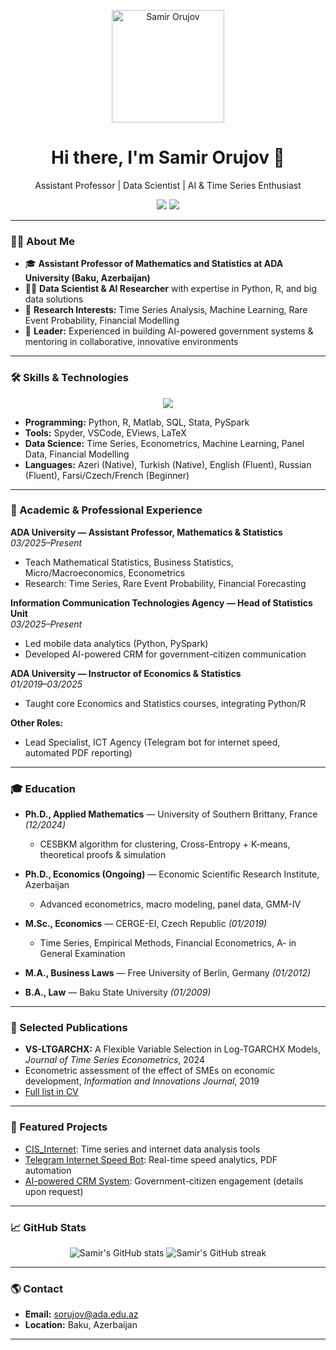 <p align="center">
  <img src="profile.png" alt="Samir Orujov" width="180" />
</p>

<h1 align="center">Hi there, I'm Samir Orujov 👋</h1>
<p align="center">Assistant Professor | Data Scientist | AI & Time Series Enthusiast</p>
<p align="center">
  <a href="mailto:sorujov@ada.edu.az"><img src="https://img.shields.io/badge/Email-sorujov@ada.edu.az-blue?style=flat&logo=gmail" /></a>
  <a href="https://github.com/salahaddiniayyubi?tab=repositories"><img src="https://img.shields.io/github/followers/salahaddiniayyubi?label=Follow&style=social" /></a>
  <!-- Add your LinkedIn, Google Scholar or ORCID here if available -->
</p>

---

### 👨‍🏫 About Me

- 🎓 **Assistant Professor of Mathematics and Statistics at ADA University (Baku, Azerbaijan)**
- 🧑‍💻 **Data Scientist & AI Researcher** with expertise in Python, R, and big data solutions
- 🚀 **Research Interests:** Time Series Analysis, Machine Learning, Rare Event Probability, Financial Modelling
- 🤝 **Leader:** Experienced in building AI-powered government systems & mentoring in collaborative, innovative environments

---

### 🛠️ Skills & Technologies

<p align="center">
  <img src="https://skillicons.dev/icons?i=python,r,matlab,sql,latex,stata,pyspark,git,vscode" />
</p>

- **Programming:** Python, R, Matlab, SQL, Stata, PySpark  
- **Tools:** Spyder, VSCode, EViews, LaTeX  
- **Data Science:** Time Series, Econometrics, Machine Learning, Panel Data, Financial Modelling  
- **Languages:** Azeri (Native), Turkish (Native), English (Fluent), Russian (Fluent), Farsi/Czech/French (Beginner)  

---

### 🔬 Academic & Professional Experience

**ADA University — Assistant Professor, Mathematics & Statistics**  
*03/2025–Present*  
- Teach Mathematical Statistics, Business Statistics, Micro/Macroeconomics, Econometrics  
- Research: Time Series, Rare Event Probability, Financial Forecasting

**Information Communication Technologies Agency — Head of Statistics Unit**  
*03/2025–Present*  
- Led mobile data analytics (Python, PySpark)  
- Developed AI-powered CRM for government-citizen communication

**ADA University — Instructor of Economics & Statistics**  
*01/2019–03/2025*  
- Taught core Economics and Statistics courses, integrating Python/R

**Other Roles:**  
- Lead Specialist, ICT Agency (Telegram bot for internet speed, automated PDF reporting)

---

### 🎓 Education

- **Ph.D., Applied Mathematics** — University of Southern Brittany, France *(12/2024)*  
  - CESBKM algorithm for clustering, Cross-Entropy + K-means, theoretical proofs & simulation

- **Ph.D., Economics (Ongoing)** — Economic Scientific Research Institute, Azerbaijan  
  - Advanced econometrics, macro modeling, panel data, GMM-IV

- **M.Sc., Economics** — CERGE-EI, Czech Republic *(01/2019)*  
  - Time Series, Empirical Methods, Financial Econometrics, A- in General Examination

- **M.A., Business Laws** — Free University of Berlin, Germany *(01/2012)*  
- **B.A., Law** — Baku State University *(01/2009)*

---

### 📝 Selected Publications

- **VS-LTGARCHX:** A Flexible Variable Selection in Log-TGARCHX Models, *Journal of Time Series Econometrics*, 2024  
- Econometric assessment of the effect of SMEs on economic development, *Information and Innovations Journal*, 2019  
- [Full list in CV](https://github.com/salahaddiniayyubi/CIS_Internet/raw/main/static/CV.pdf)

---

### 🚀 Featured Projects

- [CIS_Internet](https://github.com/salahaddiniayyubi/CIS_Internet): Time series and internet data analysis tools  
- [Telegram Internet Speed Bot](#): Real-time speed analytics, PDF automation  
- [AI-powered CRM System](#): Government-citizen engagement (details upon request)  

---

### 📈 GitHub Stats

<p align="center">
  <img src="https://github-readme-stats.vercel.app/api?username=salahaddiniayyubi&show_icons=true&theme=radical" alt="Samir's GitHub stats" />
  <img src="https://github-readme-streak-stats.herokuapp.com/?user=salahaddiniayyubi&theme=radical" alt="Samir's GitHub streak" />
</p>

---

### 🌎 Contact

- **Email:** [sorujov@ada.edu.az](mailto:sorujov@ada.edu.az)  
- **Location:** Baku, Azerbaijan

---

<!--
**salahaddiniayyubi/salahaddiniayyubi** is a ✨ special ✨ repository because its `README.md` (this file) appears on your GitHub profile.
-->
